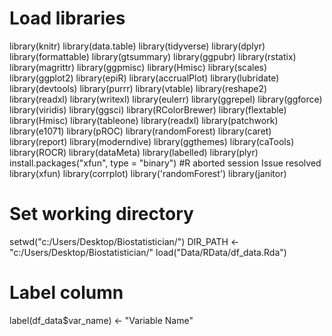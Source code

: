 
# Load libraries
library(knitr)
library(data.table)
library(tidyverse)
library(dplyr)
library(formattable)
library(gtsummary)
library(ggpubr)
library(rstatix)
library(magrittr)
library(ggpmisc)
library(Hmisc)
library(scales)
library(ggplot2)
library(epiR)
library(accrualPlot)
library(lubridate)
library(devtools)
library(purrr)
library(vtable)
library(reshape2)
library(readxl)
library(writexl)
library(eulerr)
library(ggrepel)
library(ggforce)
library(viridis)
library(ggsci)
library(RColorBrewer)
library(flextable)
library(Hmisc)
library(tableone)
library(readxl)
library(patchwork)
library(e1071)
library(pROC)
library(randomForest)
library(caret)
library(report)
library(moderndive)
library(ggthemes)
library(caTools)
library(ROCR)
library(dataMeta)
library(labelled)
library(plyr)
install.packages("xfun", type = "binary") #R aborted session Issue resolved
library(xfun)
library(corrplot)
library('randomForest')
library(janitor)


# Set working directory
setwd("c:/Users/Desktop/Biostatistician/")
DIR_PATH <- "c:/Users/Desktop/Biostatistician/"
load("Data/RData/df_data.Rda")

# Label column
label(df_data$var_name) <- "Variable Name"
